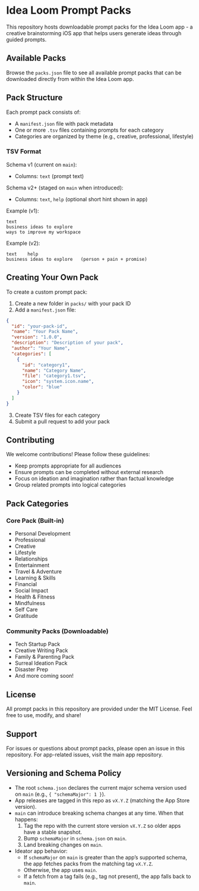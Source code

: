 # Idea Loom Prompt Packs

This repository hosts downloadable prompt packs for the Idea Loom app - a creative brainstorming iOS app that helps users generate ideas through guided prompts.

## Available Packs

Browse the `packs.json` file to see all available prompt packs that can be downloaded directly from within the Idea Loom app.

## Pack Structure

Each prompt pack consists of:
- A `manifest.json` file with pack metadata
- One or more `.tsv` files containing prompts for each category
- Categories are organized by theme (e.g., creative, professional, lifestyle)

### TSV Format

Schema v1 (current on `main`):
- Columns: `text` (prompt text)

Schema v2+ (staged on `main` when introduced):
- Columns: `text`, `help` (optional short hint shown in app)

Example (v1):
```tsv
text
business ideas to explore
ways to improve my workspace
```

Example (v2):
```tsv
text	help
business ideas to explore	(person + pain + promise)
```

## Creating Your Own Pack

To create a custom prompt pack:

1. Create a new folder in `packs/` with your pack ID
2. Add a `manifest.json` file:
```json
{
  "id": "your-pack-id",
  "name": "Your Pack Name",
  "version": "1.0.0",
  "description": "Description of your pack",
  "author": "Your Name",
  "categories": [
    {
      "id": "category1",
      "name": "Category Name",
      "file": "category1.tsv",
      "icon": "system.icon.name",
      "color": "blue"
    }
  ]
}
```

3. Create TSV files for each category
4. Submit a pull request to add your pack

## Contributing

We welcome contributions! Please follow these guidelines:
- Keep prompts appropriate for all audiences
- Ensure prompts can be completed without external research
- Focus on ideation and imagination rather than factual knowledge
- Group related prompts into logical categories

## Pack Categories

### Core Pack (Built-in)
- Personal Development
- Professional
- Creative
- Lifestyle
- Relationships
- Entertainment
- Travel & Adventure
- Learning & Skills
- Financial
- Social Impact
- Health & Fitness
- Mindfulness
- Self Care
- Gratitude

### Community Packs (Downloadable)
- Tech Startup Pack
- Creative Writing Pack
- Family & Parenting Pack
- Surreal Ideation Pack
- Disaster Prep
- And more coming soon!

## License

All prompt packs in this repository are provided under the MIT License. Feel free to use, modify, and share!

## Support

For issues or questions about prompt packs, please open an issue in this repository.
For app-related issues, visit the main app repository.

## Versioning and Schema Policy

- The root `schema.json` declares the current major schema version used on `main` (e.g., `{ "schemaMajor": 1 }`).
- App releases are tagged in this repo as `vX.Y.Z` (matching the App Store version).
- `main` can introduce breaking schema changes at any time. When that happens:
  1. Tag the repo with the current store version `vX.Y.Z` so older apps have a stable snapshot.
  2. Bump `schemaMajor` in `schema.json` on `main`.
  3. Land breaking changes on `main`.
- Ideator app behavior:
  - If `schemaMajor` on `main` is greater than the app’s supported schema, the app fetches packs from the matching tag `vX.Y.Z`.
  - Otherwise, the app uses `main`.
  - If a fetch from a tag fails (e.g., tag not present), the app falls back to `main`.
